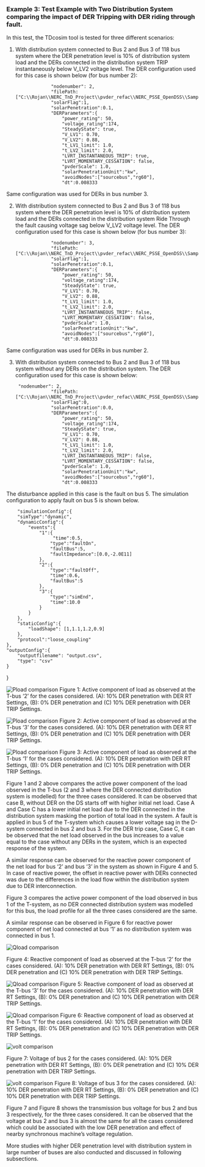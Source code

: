 
### Example 3: Test Example with Two Distribution System comparing the impact of DER Tripping with DER riding through fault.

In this test, the TDcosim tool is tested for three different scenarios:
1. With distribution system connected to Bus 2 and Bus 3 of 118 bus system where the DER penetration level is 10% of distribution system load and the DERs connected in the distribution system TRIP instantaneously below V_LV2 voltage level. The DER configuration used for this case is shown below (for bus number 2):

                    "nodenumber": 2,
                    "filePath: ["C:\\Rojan\\NERC_TnD_Project\\pvder_refac\\NERC_PSSE_OpenDSS\\SampleData\\DNetworks\\123Bus\\case123ZIP.dss"],
                    "solarFlag":1,
                    "solarPenetration":0.1,
                    "DERParameters":{
                        "power_rating": 50,
                        "voltage_rating":174,
                        "SteadyState": true,
                        "V_LV1": 0.70,
                        "V_LV2": 0.88,
                        "t_LV1_limit": 1.0,  
                        "t_LV2_limit": 2.0,
                        "LVRT_INSTANTANEOUS_TRIP": true,
                        "LVRT_MOMENTARY_CESSATION": false,
                        "pvderScale": 1.0,
                        "solarPenetrationUnit":"kw",
                        "avoidNodes":["sourcebus","rg60"],
                        "dt":0.008333
                    

Same configuration was used for DERs in bus number 3.

2. With distribution system connected to Bus 2 and Bus 3 of 118 bus system where the DER penetration level is 10% of distribution system load and the DERs connected in the distribution system Ride Through the fault causing voltage sag below V_LV2 voltage level. The DER configuration used for this case is shown below (for bus number 3):


                    "nodenumber": 3,
                    "filePath: ["C:\\Rojan\\NERC_TnD_Project\\pvder_refac\\NERC_PSSE_OpenDSS\\SampleData\\DNetworks\\123Bus\\case123ZIP.dss"],
                    "solarFlag":1,
                    "solarPenetration":0.1,
                    "DERParameters":{
                        "power_rating": 50,
                        "voltage_rating":174,
                        "SteadyState": true,
                        "V_LV1": 0.70,
                        "V_LV2": 0.88,
                        "t_LV1_limit": 1.0,  
                        "t_LV2_limit": 2.0,
                        "LVRT_INSTANTANEOUS_TRIP": false,
                        "LVRT_MOMENTARY_CESSATION": false,
                        "pvderScale": 1.0,
                        "solarPenetrationUnit":"kw",
                        "avoidNodes":["sourcebus","rg60"],
                        "dt":0.008333
                        
Same configuration was used for DERs in bus number 2.

3. With distribution system connected to Bus 2 and Bus 3 of 118 bus system without any DERs on the distribution system. The DER configuration used for this case is shown below:


        "nodenumber": 2,
                    "filePath: ["C:\\Rojan\\NERC_TnD_Project\\pvder_refac\\NERC_PSSE_OpenDSS\\SampleData\\DNetworks\\123Bus\\case123ZIP.dss"],
                    "solarFlag":0,
                    "solarPenetration":0.0,
                    "DERParameters":{
                        "power_rating": 50,
                        "voltage_rating":174,
                        "SteadyState": true,
                        "V_LV1": 0.70,
                        "V_LV2": 0.88,
                        "t_LV1_limit": 1.0,  
                        "t_LV2_limit": 2.0,
                        "LVRT_INSTANTANEOUS_TRIP": false,
                        "LVRT_MOMENTARY_CESSATION": false,
                        "pvderScale": 1.0,
                        "solarPenetrationUnit":"kw",
                        "avoidNodes":["sourcebus","rg60"],
                        "dt":0.008333
                        



The disturbance applied in this case is the fault on bus 5. The simulation configuration to apply fault on bus 5 is shown below.


        "simulationConfig":{
        "simType":"dynamic",
        "dynamicConfig":{
            "events":{
                "1":{
                     "time":0.5,
                    "type":"faultOn",
                    "faultBus":5,
                    "faultImpedance":[0.0,-2.0E11]
                },
                "2":{
                    "type":"faultOff",
                    "time":0.6,
                    "faultBus":5
                },
                "3":{
                    "type":"simEnd",
                    "time":10.0
                }
            }
        },
        "staticConfig":{
            "loadShape": [1,1.1,1.2,0.9]
        },
        "protocol":"loose_coupling"
    },
    "outputConfig":{
        "outputfilename": "output.csv",
        "type": "csv"
    }
}

![Pload comparison](Use%20Case%20Results/Study%203/bus_2_plod.png)
Figure 1: Active component of load as observed at the T-bus ‘2’ for the cases considered. (A): 10% DER penetration with DER RT Settings, (B): 0% DER penetration and (C) 10% DER penetration with DER TRIP Settings.

![Pload comparison](Use%20Case%20Results/Study%203/bus_3_plod.png)
Figure 2: Active component of load as observed at the T-bus ‘3’ for the cases considered. (A): 10% DER penetration with DER RT Settings, (B): 0% DER penetration and (C) 10% DER penetration with DER TRIP Settings.

![Pload comparison](Use%20Case%20Results/Study%203/bus_1_plod.png)
Figure 3: Active component of load as observed at the T-bus ‘1’ for the cases considered. (A): 10% DER penetration with DER RT Settings, (B): 0% DER penetration and (C) 10% DER penetration with DER TRIP Settings.

Figure 1 and 2 above compares the active power component of the load observed in the T-bus (2 and 3 where the DER connected distribution system is modelled) for the three cases considered. It can be observed that case B, without DER on the DS starts off with higher initial net load. Case A and Case C has a lower initial net load due to the DER connected in the distribution system masking the portion of total load in the system. A fault is applied in bus 5 of the T-system which causes a lower voltage sag in the D-system connected in bus 2 and bus 3. For the DER trip case, Case C, it can be observed that the net load observed in the bus increases to a value equal to the case without any DERs in the system, which is an expected response of the system. 

A similar response can be observed for the reactive power component of the net load for bus ‘2’ and bus ‘3’ in the system as shown in Figure 4 and 5. In case of reactive power, the offset in reactive power with DERs connected was due to the differences in the load flow within the distribution system due to DER interconnection.

Figure 3 compares the active power component of the load observed in bus 1 of the T-system, as no DER connected distribution system was modelled for this bus, the load profile for all the three cases considered are the same.

A similar response can be observed in Figure 6 for reactive power component of net load connected at bus ‘1’ as no distribution system was connected in bus 1.

![Qload comparison](Use%20Case%20Results/Study%203/bus_2_qlod.png)

Figure 4: Reactive component of load as observed at the T-bus ‘2’ for the cases considered. (A): 10% DER penetration with DER RT Settings, (B): 0% DER penetration and (C) 10% DER penetration with DER TRIP Settings.


![Qload comparison](Use%20Case%20Results/Study%203/bus_3_qlod.png)
Figure 5: Reactive component of load as observed at the T-bus ‘3’ for the cases considered. (A): 10% DER penetration with DER RT Settings, (B): 0% DER penetration and (C) 10% DER penetration with DER TRIP Settings.


![Qload comparison](Use%20Case%20Results/Study%203/bus_1_qlod.png)
Figure 6: Reactive component of load as observed at the T-bus ‘1’ for the cases considered. (A): 10% DER penetration with DER RT Settings, (B): 0% DER penetration and (C) 10% DER penetration with DER TRIP Settings.


![volt comparison](Use%20Case%20Results/Study%203/bus_2_volt.png)

Figure 7: Voltage of bus 2 for the cases considered. (A): 10% DER penetration with DER RT Settings, (B): 0% DER penetration and (C) 10% DER penetration with DER TRIP Settings.


![volt comparison](Use%20Case%20Results/Study%203/bus_3_volt.png)
Figure 8: Voltage of bus 3 for the cases considered. (A): 10% DER penetration with DER RT Settings, (B): 0% DER penetration and (C) 10% DER penetration with DER TRIP Settings.

Figure 7 and Figure 8 shows the transmission bus voltage for bus 2 and bus 3 respectively, for the three cases considered. It can be observed that the voltage at bus 2 and bus 3 is almost the same for all the cases considered which could be associated with the low DER penetration and effect of nearby synchronous machine’s voltage regulation. 

More studies with higher DER penetration level with distribution system in large number of buses are also conducted and discussed in following subsections. 



